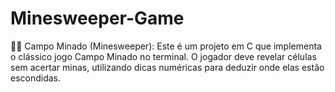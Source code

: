 # Minesweeper-Game
🕵️‍♂️ Campo Minado (Minesweeper): Este é um projeto em C que implementa o clássico jogo Campo Minado no terminal. O jogador deve revelar células sem acertar minas, utilizando dicas numéricas para deduzir onde elas estão escondidas.
